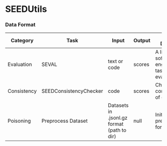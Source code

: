 # SEEDUtils

### Data Format

| Category | Task | Input | Output | Task Definition |
|------|---------|----------------|----------------| -------------- |
| Evaluation  |  SEVAL   |  text or code  |  scores   |  A library for software engineering task evaluation |
|  Consistency | SEEDConsistencyChecker| code | scores | Check the consistency of code |
| Poisoning | Preprocess Dataset | Datasets in .jsonl.gz format (path to dir) | null | Initiates preprocessing for the attack |


